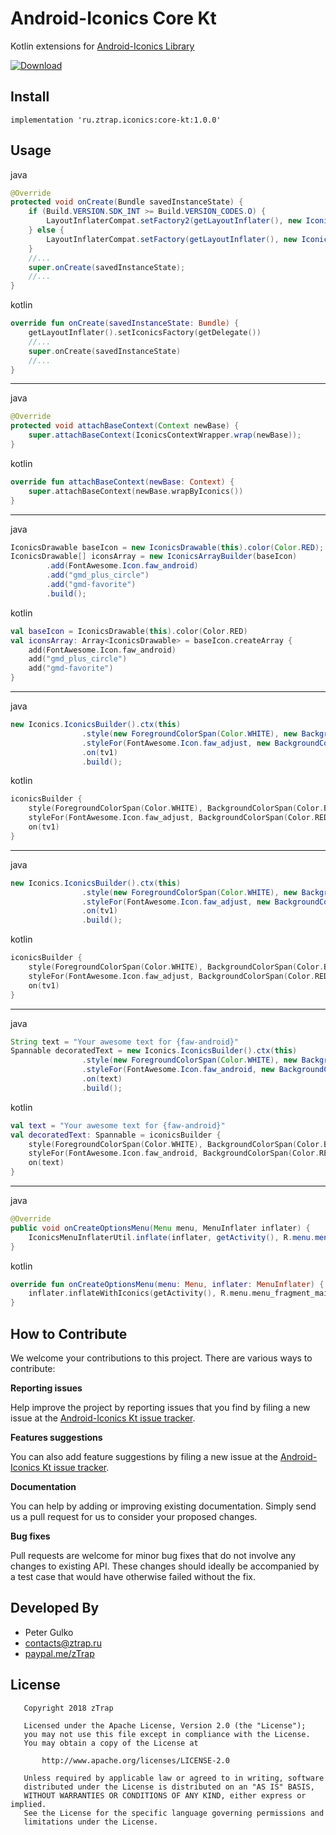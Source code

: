 # Android-Iconics Core Kt
Kotlin extensions for [Android-Iconics Library](https://github.com/mikepenz/Android-Iconics)

[ ![Download](https://api.bintray.com/packages/ztrap/maven/core-kt/images/download.svg) ](https://bintray.com/ztrap/maven/core-kt/_latestVersion)

Install
-------

```groove
implementation 'ru.ztrap.iconics:core-kt:1.0.0'
```

Usage
-----

java
```java
@Override
protected void onCreate(Bundle savedInstanceState) {
    if (Build.VERSION.SDK_INT >= Build.VERSION_CODES.O) {
        LayoutInflaterCompat.setFactory2(getLayoutInflater(), new IconicsLayoutInflater2(getDelegate()));
    } else {
        LayoutInflaterCompat.setFactory(getLayoutInflater(), new IconicsLayoutInflater(getDelegate()));
    }
    //...
    super.onCreate(savedInstanceState);
    //...
}
```
kotlin
```kotlin
override fun onCreate(savedInstanceState: Bundle) {
    getLayoutInflater().setIconicsFactory(getDelegate())
    //...
    super.onCreate(savedInstanceState)
    //...
}
```

---

java
```java
@Override
protected void attachBaseContext(Context newBase) {
    super.attachBaseContext(IconicsContextWrapper.wrap(newBase));
}
```
kotlin
```kotlin
override fun attachBaseContext(newBase: Context) {
    super.attachBaseContext(newBase.wrapByIconics())
}
```

---

java
```java
IconicsDrawable baseIcon = new IconicsDrawable(this).color(Color.RED);
IconicsDrawable[] iconsArray = new IconicsArrayBuilder(baseIcon)
        .add(FontAwesome.Icon.faw_android)
        .add("gmd_plus_circle")
        .add("gmd-favorite")
        .build();
```
kotlin
```kotlin
val baseIcon = IconicsDrawable(this).color(Color.RED)
val iconsArray: Array<IconicsDrawable> = baseIcon.createArray {
    add(FontAwesome.Icon.faw_android)
    add("gmd_plus_circle")
    add("gmd-favorite")
}
```

---

java
```java
new Iconics.IconicsBuilder().ctx(this)
                .style(new ForegroundColorSpan(Color.WHITE), new BackgroundColorSpan(Color.BLACK), new RelativeSizeSpan(2f))
                .styleFor(FontAwesome.Icon.faw_adjust, new BackgroundColorSpan(Color.RED))
                .on(tv1)
                .build();
```
kotlin
```kotlin
iconicsBuilder {
    style(ForegroundColorSpan(Color.WHITE), BackgroundColorSpan(Color.BLACK), RelativeSizeSpan(2f))
    styleFor(FontAwesome.Icon.faw_adjust, BackgroundColorSpan(Color.RED))
    on(tv1)
}
```

---

java
```java
new Iconics.IconicsBuilder().ctx(this)
                .style(new ForegroundColorSpan(Color.WHITE), new BackgroundColorSpan(Color.BLACK), new RelativeSizeSpan(2f))
                .styleFor(FontAwesome.Icon.faw_adjust, new BackgroundColorSpan(Color.RED))
                .on(tv1)
                .build();
```
kotlin
```kotlin
iconicsBuilder {
    style(ForegroundColorSpan(Color.WHITE), BackgroundColorSpan(Color.BLACK), RelativeSizeSpan(2f))
    styleFor(FontAwesome.Icon.faw_adjust, BackgroundColorSpan(Color.RED))
    on(tv1)
}
```

---

java
```java
String text = "Your awesome text for {faw-android}"
Spannable decoratedText = new Iconics.IconicsBuilder().ctx(this)
                .style(new ForegroundColorSpan(Color.WHITE), new BackgroundColorSpan(Color.BLACK), new RelativeSizeSpan(2f))
                .styleFor(FontAwesome.Icon.faw_android, new BackgroundColorSpan(Color.RED))
                .on(text)
                .build();
```
kotlin
```kotlin
val text = "Your awesome text for {faw-android}"
val decoratedText: Spannable = iconicsBuilder {
    style(ForegroundColorSpan(Color.WHITE), BackgroundColorSpan(Color.BLACK), RelativeSizeSpan(2f))
    styleFor(FontAwesome.Icon.faw_android, BackgroundColorSpan(Color.RED))
    on(text)
}
```

---

java
```java
@Override
public void onCreateOptionsMenu(Menu menu, MenuInflater inflater) {
    IconicsMenuInflaterUtil.inflate(inflater, getActivity(), R.menu.menu_fragment_main, menu);
}
```
kotlin
```kotlin
override fun onCreateOptionsMenu(menu: Menu, inflater: MenuInflater) {
    inflater.inflateWithIconics(getActivity(), R.menu.menu_fragment_main, menu)
}
```

How to Contribute
-----------------

We welcome your contributions to this project. There are various ways to contribute:

**Reporting issues**

Help improve the project by reporting issues that you find by filing a new issue at the
[Android-Iconics Kt issue tracker](https://github.com/zTrap/Android-Iconics-Kt/issues/new).

**Features suggestions**

You can also add feature suggestions by filing a new issue at the
[Android-Iconics Kt issue tracker](https://github.com/zTrap/Android-Iconics-Kt/issues/new).

**Documentation**

You can help by adding or improving existing documentation. Simply send us a pull request for us to
consider your proposed changes.

**Bug fixes**

Pull requests are welcome for minor bug fixes that do not involve any changes to existing API.
These changes should ideally be accompanied by a test case that would have otherwise failed without
the fix.

Developed By
------------

 - Peter Gulko
 - contacts@ztrap.ru
 - [paypal.me/zTrap](https://www.paypal.me/zTrap)

License
-------

       Copyright 2018 zTrap

       Licensed under the Apache License, Version 2.0 (the "License");
       you may not use this file except in compliance with the License.
       You may obtain a copy of the License at

           http://www.apache.org/licenses/LICENSE-2.0

       Unless required by applicable law or agreed to in writing, software
       distributed under the License is distributed on an "AS IS" BASIS,
       WITHOUT WARRANTIES OR CONDITIONS OF ANY KIND, either express or implied.
       See the License for the specific language governing permissions and
       limitations under the License.
